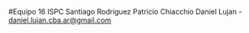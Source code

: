 #Equipo 16 ISPC
Santiago Rodriguez 
Patricio Chiacchio
Daniel Lujan - daniel.lujan.cba.ar@gmail.com


